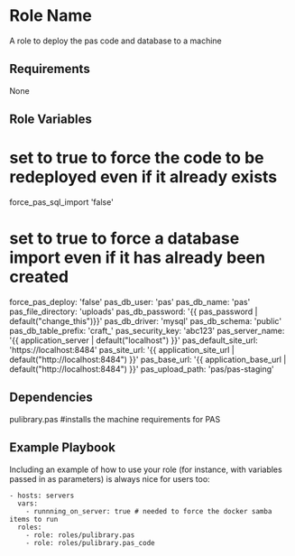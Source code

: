Role Name
=========

A role to deploy the pas code and database to a machine

Requirements
------------

None

Role Variables
--------------

# set to true to force the code to be redeployed even if it already exists
force_pas_sql_import 'false'
# set to true to force a database import even if it has already been created
force_pas_deploy: 'false'
pas_db_user: 'pas'
pas_db_name: 'pas'
pas_file_directory: 'uploads'
pas_db_password: '{{ pas_password | default("change_this")}}'
pas_db_driver: 'mysql'
pas_db_schema: 'public'
pas_db_table_prefix: 'craft_'
pas_security_key: 'abc123'
pas_server_name: '{{ application_server | default("localhost") }}'
pas_default_site_url: 'https://localhost:8484'
pas_site_url: '{{ application_site_url | default("http://localhost:8484") }}'
pas_base_url: '{{ application_base_url | default("http://localhost:8484") }}'
pas_upload_path: 'pas/pas-staging'

Dependencies
------------

 pulibrary.pas     #installs the machine requirements for PAS

Example Playbook
----------------

Including an example of how to use your role (for instance, with variables
passed in as parameters) is always nice for users too:

    - hosts: servers
      vars:
        - runnning_on_server: true # needed to force the docker samba items to run
      roles:
        - role: roles/pulibrary.pas
        - role: roles/pulibrary.pas_code
